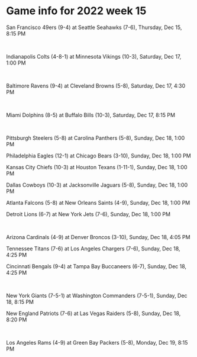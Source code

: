 # Game info for 2022 week 15

San Francisco 49ers (9-4) at Seattle Seahawks (7-6), Thursday, Dec 15, 8:15 PM


<br/>

Indianapolis Colts (4-8-1) at Minnesota Vikings (10-3), Saturday, Dec 17, 1:00 PM


<br/>

Baltimore Ravens (9-4) at Cleveland Browns (5-8), Saturday, Dec 17, 4:30 PM


<br/>

Miami Dolphins (8-5) at Buffalo Bills (10-3), Saturday, Dec 17, 8:15 PM


<br/>

Pittsburgh Steelers (5-8) at Carolina Panthers (5-8), Sunday, Dec 18, 1:00 PM

Philadelphia Eagles (12-1) at Chicago Bears (3-10), Sunday, Dec 18, 1:00 PM

Kansas City Chiefs (10-3) at Houston Texans (1-11-1), Sunday, Dec 18, 1:00 PM

Dallas Cowboys (10-3) at Jacksonville Jaguars (5-8), Sunday, Dec 18, 1:00 PM

Atlanta Falcons (5-8) at New Orleans Saints (4-9), Sunday, Dec 18, 1:00 PM

Detroit Lions (6-7) at New York Jets (7-6), Sunday, Dec 18, 1:00 PM


<br/>

Arizona Cardinals (4-9) at Denver Broncos (3-10), Sunday, Dec 18, 4:05 PM

Tennessee Titans (7-6) at Los Angeles Chargers (7-6), Sunday, Dec 18, 4:25 PM

Cincinnati Bengals (9-4) at Tampa Bay Buccaneers (6-7), Sunday, Dec 18, 4:25 PM


<br/>

New York Giants (7-5-1) at Washington Commanders (7-5-1), Sunday, Dec 18, 8:15 PM

New England Patriots (7-6) at Las Vegas Raiders (5-8), Sunday, Dec 18, 8:20 PM


<br/>

Los Angeles Rams (4-9) at Green Bay Packers (5-8), Monday, Dec 19, 8:15 PM


